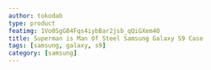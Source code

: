 ```yaml
---
author: tokodab
type: product
featimg: 1Vo0SgG84Fqs4iybBar2jsb_qQiGXem40
title: Superman is Man Of Steel Samsung Galaxy S9 Case
tags: [samsung, galaxy, s9]
category: [samsung]
---
```

